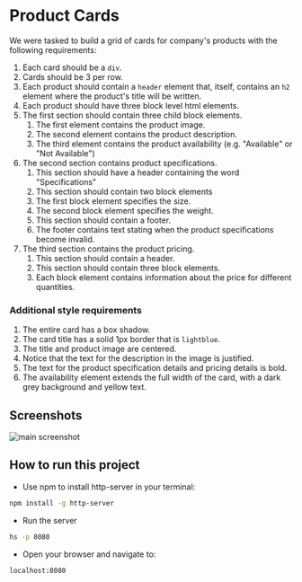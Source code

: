 # Product Cards
We were tasked to build a grid of cards for company's products with the following requirements:

1. Each card should be a `div`.
1. Cards should be 3 per row.
1. Each product should contain a `header` element that, itself, contains an `h2` element where the product's title will be written.
1. Each product should have three block level html elements.
1. The first section should contain three child block elements.
    1. The first element contains the product image.
    1. The second element contains the product description.
    1. The third element contains the product availability (e.g. "Available" or "Not Available")
1. The second section contains product specifications.
    1. This section should have a header containing the word "Specifications"
    1. This section should contain two block elements
    1. The first block element specifies the size.
    1. The second block element specifies the weight.
    1. This section should contain a footer.
    1. The footer contains text stating when the product specifications become invalid.
1. The third section contains the product pricing.
    1. This section should contain a header.
    1. This section should contain three block elements.
    1. Each block element contains information about the price for different quantities.

### Additional style requirements

1. The entire card has a box shadow.
1. The card title has a solid 1px border that is `lightblue`.
1. The title and product image are centered.
1. Notice that the text for the description in the image is justified.
1. The text for the product specification details and pricing details is bold.
1. The availability element extends the full width of the card, with a dark grey background and yellow text.

## Screenshots

![main screenshot](./screenshots/product-cards.PNG)

## How to run this project

- Use npm to install http-server in your terminal:

```sh
npm install -g http-server
```

- Run the server

```sh
hs -p 8080
```

- Open your browser and navigate to:

```
localhost:8080
```
